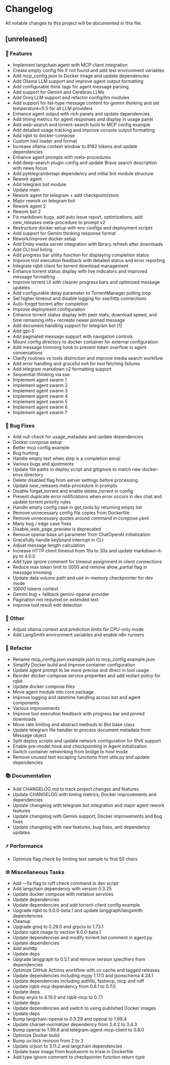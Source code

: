 # Changelog

All notable changes to this project will be documented in this file.

## [unreleased]

### 🚀 Features

- Implement langchain agent with MCP client integration
- Create empty config file if not found and add test environment variables
- Add mcp_config.json to Docker image and update dependencies
- Add Ollama LLM support and improve agent output formatting
- Add configurable think tags for agent message parsing
- Add support for Gemini and Cerebras LLMs
- Add Groq LLM support and refactor config/llm modules
- Add support for list-type message content for gemini thinking and set temperature=0.5 for all LLM providers
- Enhance agent output with rich panels and update dependencies
- Add timing metrics for agent responses and display in usage panel
- Add web-search and torrent-search tools to MCP config example
- Add detailed usage tracking and improve console output formatting
- Add rqbit to docker-compose
- Custom tool loader and format
- Increase ollama context window to 8192 tokens and update dependencies
- Enhance agent prompts with meta-procedures
- Add deep-search plugin config and update Brave search description with news focus
- Add pytelegrambotapi dependency and initial bot module structure
- Rework agent
- Add telegram bot module
- Update main
- Rework agent for telegram + add checkpoint/store
- Major rework on telegram bot
- Rework agent 2
- Rework bot 2
- Fix markdown bugs, add auto issue report, optimizations, add new_releases meta-procedure to prompt v2
- Restructure docker setup with env configs and deployment scripts
- Add support for Gemini thinking response format
- Rework/improve docker setup
- Add Emby media server integration with library refresh after downloads
- Add CLI tool listing
- Add progress bar utility function for displaying completion status
- Improve tool execution feedback with detailed status and error reporting
- Integrate rqbit client for torrent download management
- Enhance torrent status display with live indicators and improved message formatting
- Improve torrent UI with cleaner progress bars and optimized message updates
- Add configurable delay parameter to TorrentManager polling loop
- Set higher timeout and disable logging for sse/http connections
- Auto-forget torrent after completion
- Improve deployment configuration
- Enhance torrent status display with peer stats, download speed, and time remaining info+ recreate newer pinned message
- Add document handling support for telegram bot [1]
- Add gpt-5
- Add paginated message support with navigation controls
- Mount config directory to docker container for external configuration
- Add message trimming hook to prevent token overflow in agent conversations
- Clarify routines vs tools distinction and improve media search workflow
- Add error handling and graceful exit for tool fetching failures
- Add telegram markdown v2 formatting support
- Sequential-thinking via sse
- Implement agent swarm 1
- Implement agent swarm 2
- Implement agent swarm 3
- Implement agent swarm 4
- Implement agent swarm 5
- Implement agent swarm 6
- Implement agent swarm 7

### 🐛 Bug Fixes

- Add null check for usage_metadata and update dependencies
- Docker compose setup
- Better mcp config example
- Bug hunting
- Handle empty text when step is a completion emoji
- Various bugs and ajustments
- Update file paths in deploy script and gitignore to match new docker-envs directory
- Delete disabled flag from server settings before processing
- Update new_releases meta-procedure in prompts
- Disable forget_torrent and enable delete_torrent in config
- Prevent duplicate error notifications when error occurs in dev chat and update torrent priority rules
- Handle empty config case in get_tools by returning empty list
- Remove unnecessary config file copies from Dockerfile
- Remove unnecessary quotes around command in compose.yaml
- Many bug / edge case fixes
- Disable_web_page_preview is deprecated
- Remove openai base url parameter from ChatOpenAI initialization
- Gracefully handle keyboard interrupt in CLI
- Adjust message length calculation
- Increase HTTP client timeout from 10s to 30s and update markdown-it-py to 4.0.0
- Add type ignore comment for timeout assignment in client connections
- Reduce max token limit to 5000 and remove allow_partial flag in message trimming
- Update data volume path and use in-memory checkpointer for dev mode
- 10000 tokens context
- Gemini bug + fallback gemini-openai provider
- Pagination not required on extended text
- Improve tool result edit detection

### 💼 Other

- Adjust ollama context and prediction limits for CPU-only mode
- Add LangSmith environment variables and enable n8n runners

### 🚜 Refactor

- Rename mcp_config.json.example.json to mcp_config.example.json
- Simplify Docker build and improve container configuration
- Update agent prompt to be more precise and direct in tool usage
- Reorder docker-compose service properties and add restart policy for rqbit
- Update docker compose files
- Move agent module into core package
- Improve logging and datetime handling across bot and agent components
- Various improvements
- Improve tool execution feedback with progress bar and pinned downloads
- Move rate limiting and abstract methods to Bot base class
- Update telegram file handler to process document metadata from Message object
- Split deploy scripts and update network configuration for IPv6 support
- Enable pre-model hook and checkpointing in Agent initialization
- Switch container networking from bridge to host mode
- Remove unused text escaping functions from utils.py and update dependencies

### 📚 Documentation

- Add CHANGELOG.md to track project changes and features
- Update CHANGELOG with timing metrics, Docker improvements and dependencies
- Update changelog with telegram bot integration and major agent rework features
- Update changelog with Gemini support, Docker improvements and bug fixes
- Update changelog with new features, bug fixes, and dependency updates

### ⚡ Performance

- Optimize flag check by limiting text sample to first 50 chars

### ⚙️ Miscellaneous Tasks

- Add --fix flag to ruff check command in dev script
- Add langchain dependency with version 0.3.25
- Update docker compose with metatool services
- Update dependencies
- Update dependencies and add torrent-client config example
- Upgrade rqbit to 9.0.0-beta.1 and update langgraph/langsmith dependencies
- Cleanup
- Upgrade groq to 0.29.0 and grpcio to 1.73.1
- Update rqbit image to version 9.0.0-beta.1
- Update dependencies and modify torrent list comment in agent.py
- Update dependencies
- Add aiohttp
- Update deps
- Upgrade langgraph to 0.5.1 and remove version specifiers from dependencies
- Optimize GitHub Actions workflow with uv cache and tagged releases
- Update dependencies including mypy 1.17.0 and jsonschema 4.24.1
- Update dependencies including authlib, fastmcp, mcp and ruff
- Update rqbit-mcp dependency from 0.6.1 to 0.7.0
- Update deps
- Bump anyio to 4.10.0 and rqbit-mcp to 0.7.1
- Update deps
- Update dependencies and switch to using published Docker images
- Update deps
- Bump langchain-openai to 0.3.29 and openai to 1.99.4
- Update charset-normalizer dependency from 3.4.2 to 3.4.3
- Bump openai to 1.99.6 and telegram-agent-mcp-client to 0.8.0
- Optimize Docker build
- Bump uv.lock revision from 2 to 3
- Update orjson to 3.11.2 and langchain dependencies
- Update base image from bookworm to trixie in Dockerfile
- Add type ignore comment to checkpointer function return type

<!-- generated by git-cliff -->

